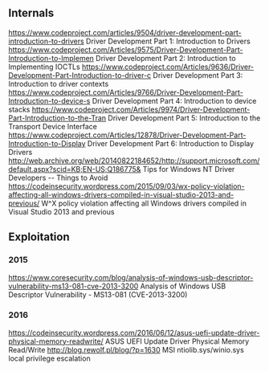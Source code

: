 ## Internals
https://www.codeproject.com/articles/9504/driver-development-part-introduction-to-drivers Driver Development Part 1: Introduction to Drivers
https://www.codeproject.com/Articles/9575/Driver-Development-Part-Introduction-to-Implemen Driver Development Part 2: Introduction to Implementing IOCTLs
https://www.codeproject.com/Articles/9636/Driver-Development-Part-Introduction-to-driver-c Driver Development Part 3: Introduction to driver contexts
https://www.codeproject.com/Articles/9766/Driver-Development-Part-Introduction-to-device-s Driver Development Part 4: Introduction to device stacks
https://www.codeproject.com/Articles/9974/Driver-Development-Part-Introduction-to-the-Tran Driver Development Part 5: Introduction to the Transport Device Interface
https://www.codeproject.com/Articles/12878/Driver-Development-Part-Introduction-to-Display Driver Development Part 6: Introduction to Display Drivers
http://web.archive.org/web/20140822184652/http://support.microsoft.com/default.aspx?scid=KB;EN-US;Q186775& Tips for Windows NT Driver Developers -- Things to Avoid
https://codeinsecurity.wordpress.com/2015/09/03/wx-policy-violation-affecting-all-windows-drivers-compiled-in-visual-studio-2013-and-previous/ W^X policy violation affecting all Windows drivers compiled in Visual Studio 2013 and previous

## Exploitation

### 2015 
https://www.coresecurity.com/blog/analysis-of-windows-usb-descriptor-vulnerability-ms13-081-cve-2013-3200 Analysis of Windows USB Descriptor Vulnerability - MS13-081 (CVE-2013-3200)

### 2016
https://codeinsecurity.wordpress.com/2016/06/12/asus-uefi-update-driver-physical-memory-readwrite/ ASUS UEFI Update Driver Physical Memory Read/Write
http://blog.rewolf.pl/blog/?p=1630 MSI ntiolib.sys/winio.sys local privilege escalation
